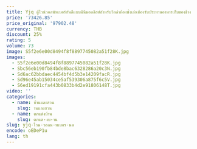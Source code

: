 ```yaml
---
title: Yjq ตู้ไวน์วอลนัทเบอร์กันดีแบบมินิมอลลิสต์สำหรับวิลล่าห้องนั่งเล่นห้องรับประทานอาหารเก็บของข้าง
price: '73426.85'
price_original: '97902.48'
currency: THB
discount: 25%
rating: 5
volume: 73
image: S5f2e6e00d8494f8f8897745082a51f28K.jpg
images:
  - S5f2e6e00d8494f8f8897745082a51f28K.jpg
  - Sbc56eb190fb84bde8bac6328286a20c3N.jpg
  - Sd6ac62bbdaec4454bf4d5b3e14209facR.jpg
  - Sd96e45ab15034ce5af539306a875f6c5V.jpg
  - S6ed19191cfa443b0833b4d2e91806148T.jpg
video: ''
categories:
  - name: บ้านและสวน
    slug: านและสวน
  - name: ตกแต่งบ้าน
    slug: ตกแต-งบ-าน
slug: yjq-ไวน-วอลน-ทเบอร-นด
encode: oEDeP1u
lang: th
---
```

  